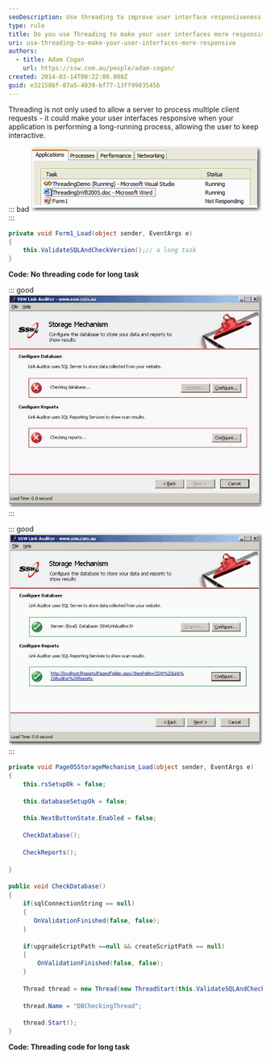 ```yaml
---
seoDescription: Use threading to improve user interface responsiveness during long-running processes.
type: rule
title: Do you use Threading to make your user interfaces more responsive?
uri: use-threading-to-make-your-user-interfaces-more-responsive
authors:
  - title: Adam Cogan
    url: https://ssw.com.au/people/adam-cogan/
created: 2014-03-14T00:22:00.000Z
guid: e32158bf-07a5-4039-bf77-13ff9983545b
---
```


Threading is not only used to allow a server to process multiple client requests - it could make your user interfaces responsive when your application is performing a long-running process, allowing the user to keep interactive.

<!--endintro-->

::: bad
![Figure: Bad example - Unresponsive UI because no threading code](nothreading.gif)
:::

```cs
private void Form1_Load(object sender, EventArgs e)
{
    this.ValidateSQLAndCheckVersion();// a long task
}
```

**Code: No threading code for long task**

::: good
![Figure: Good example - Responsive UI in progress](threadingstart.gif)
:::

::: good
![Figure: Good example - Responsive UI completed](threadingend.gif)
:::

```cs
private void Page05StorageMechanism_Load(object sender, EventArgs e)
{
    this.rsSetupOk = false;

    this.databaseSetupOk = false;

    this.NextButtonState.Enabled = false;

    CheckDatabase();

    CheckReports();

}

public void CheckDatabase()
{
    if(sqlConnectionString == null)
    {
       OnValidationFinished(false, false);
    }

    if(upgradeScriptPath ==null && createScriptPath == null)
    {
        OnValidationFinished(false, false);
    }

    Thread thread = new Thread(new ThreadStart(this.ValidateSQLAndCheckVersion) ) ;

    thread.Name = "DBCheckingThread";

    thread.Start();
}
```

**Code: Threading code for long task**
